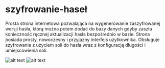 # szyfrowanie-haseł

Prosta strona internetowa pozwalająca na wygenerowanie zaszyfrowanej wersji hasła, którą można potem dodać do bazy danych gdyby zaszła konieczność ręcznej aktualizacji hasła bezpośrednio w bazie.
Strona posiada prosty, nowoczesny i przyjazny interfejs użytkownika. Obsługuje szyfrowanie z użyciem soli do hasła wraz z konfiguracją długości i umiejscowienia soli.

![alt text](https://github.com/viperproo/szyfrowanie-hasel/blob/main/screenshots/screenshot-1.png)
![alt text](https://github.com/viperproo/szyfrowanie-hasel/blob/main/screenshots/screenshot-2.png)

